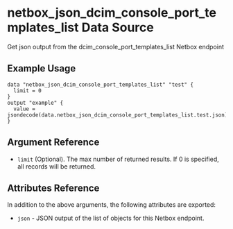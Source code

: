 # netbox\_json\_dcim\_console\_port\_templates\_list Data Source

Get json output from the dcim_console_port_templates_list Netbox endpoint

## Example Usage

```hcl
data "netbox_json_dcim_console_port_templates_list" "test" {
  limit = 0
}
output "example" {
  value = jsondecode(data.netbox_json_dcim_console_port_templates_list.test.json)
}
```

## Argument Reference

* ``limit`` (Optional). The max number of returned results. If 0 is specified, all records will be returned.

## Attributes Reference

In addition to the above arguments, the following attributes are exported:
* ``json`` - JSON output of the list of objects for this Netbox endpoint.

